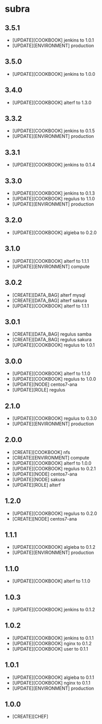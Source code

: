 subra
=====

3.5.1
-----
- [UPDATE][COOKBOOK] jenkins to 1.0.1
- [UPDATE][ENVIRONMENT] production

3.5.0
-----
- [UPDATE][COOKBOOK] jenkins to 1.0.0

3.4.0
-----
- [UPDATE][COOKBOOK] alterf to 1.3.0

3.3.2
-----
- [UPDATE][COOKBOOK] jenkins to 0.1.5
- [UPDATE][ENVIRONMENT] production

3.3.1
-----
- [UPDATE][COOKBOOK] jenkins to 0.1.4

3.3.0
-----
- [UPDATE][COOKBOOK] jenkins to 0.1.3
- [UPDATE][COOKBOOK] regulus to 1.1.0
- [UPDATE][ENVIRONMENT] production

3.2.0
-----
- [UPDATE][COOKBOOK] algieba to 0.2.0

3.1.0
-----
- [UPDATE][COOKBOOK] alterf to 1.1.1
- [UPDATE][ENVIRONMENT] compute

3.0.2
-----
- [CREATE][DATA_BAG] alterf mysql
- [CREATE][DATA_BAG] alterf sakura
- [UPDATE][COOKBOOK] alterf to 1.1.1

3.0.1
-----
- [CREATE][DATA_BAG] regulus samba
- [CREATE][DATA_BAG] regulus sakura
- [UPDATE][COOKBOOK] regulus to 1.0.1

3.0.0
-----
- [UPDATE][COOKBOOK] alterf to 1.1.0
- [UPDATE][COOKBOOK] regulus to 1.0.0
- [UPDATE][NODE] centos7-ana
- [UPDATE][ROLE] regulus

2.1.0
-----
- [UPDATE][COOKBOOK] regulus to 0.3.0
- [UPDATE][ENVIRONMENT] production

2.0.0
-----
- [CREATE][COOKBOOK] nfs
- [CREATE][ENVIRONMENT] compute
- [UPDATE][COOKBOOK] alterf to 1.0.0
- [UPDATE][COOKBOOK] regulus to 0.2.1
- [UPDATE][NODE] centos7-ana
- [UPDATE][NODE] sakura
- [UPDATE][ROLE] alterf

1.2.0
-----
- [UPDATE][COOKBOOK] regulus to 0.2.0
- [CREATE][NODE] centos7-ana

1.1.1
-----
- [UPDATE][COOKBOOK] algieba to 0.1.2
- [UPDATE][ENVIRONMENT] production

1.1.0
-----
- [UPDATE][COOKBOOK] alterf to 1.1.0

1.0.3
-----
- [UPDATE][COOKBOOK] jenkins to 0.1.2

1.0.2
-----
- [UPDATE][COOKBOOK] jenkins to 0.1.1
- [UPDATE][COOKBOOK] nginx to 0.1.2
- [UPDATE][COOKBOOK] user to 0.1.1

1.0.1
-----
- [UPDATE][COOKBOOK] algieba to 0.1.1
- [UPDATE][COOKBOOK] nginx to 0.1.1
- [UPDATE][ENVIRONMENT] production

1.0.0
-----
- [CREATE][CHEF]
